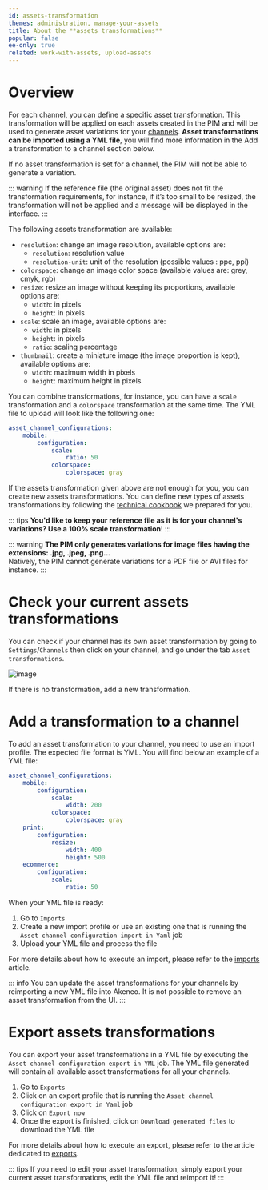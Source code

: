 ```yaml
---
id: assets-transformation
themes: administration, manage-your-assets
title: About the **assets transformations**
popular: false
ee-only: true
related: work-with-assets, upload-assets
---
```


# Overview
For each channel, you can define a specific asset transformation. This transformation will be applied on each assets created in the PIM and will be used to generate asset variations for your [channels](what-is-a-channel.html).
**Asset transformations can be imported using a YML file**, you will find more information in the Add a transformation to a channel section below.

If no asset transformation is set for a channel, the PIM will not be able to generate a variation. 

::: warning
If the reference file (the original asset) does not fit the transformation requirements, for instance, if it’s too small to be resized, the transformation will not be applied and a message will be displayed in the interface.
:::

The following assets transformation are available:
- `resolution`: change an image resolution, available options are:
    - `resolution`: resolution value
    - `resolution-unit`: unit of the resolution (possible values : ppc, ppi)
- `colorspace`: change an image color space (available values are: grey, cmyk, rgb)
- `resize`: resize an image without keeping its proportions, available options are:
    - `width`: in pixels
    - `height`: in pixels
- `scale`: scale an image, available options are:
    - `width`: in pixels
    - `height`: in pixels
    - `ratio`: scaling percentage
- `thumbnail`: create a miniature image (the image proportion is kept), available options are:
    - `width`: maximum width in pixels
    - `height`: maximum height in pixels

You can combine transformations, for instance, you can have a `scale` transformation and a `colorspace` transformation at the same time. The YML file to upload will look like the following one:

```yml
asset_channel_configurations:
    mobile:
        configuration:
            scale:
                ratio: 50
            colorspace:
                colorspace: gray
```

If the assets transformation given above are not enough for you, you can create new assets transformations. You can define new types of assets transformations by following the [technical cookbook](https://docs.akeneo.com/3.2/manipulate_pim_data/product_asset/add_new_transformation.html) we prepared for you.

::: tips
**You'd like to keep your reference file as it is for your channel's variations? Use a 100% scale transformation**!
:::

::: warning
**The PIM only generates variations for image files having the extensions: .jpg, .jpeg, .png...**       
Natively, the PIM cannot generate variations for a PDF file or AVI files for instance.
:::

# Check your current assets transformations

You can check if your channel has its own asset transformation by going to `Settings`/`Channels` then click on your channel, and go under the tab `Asset transformations`.

![image](../img/Settings_ChannelsAssetsTransformations.png)

If there is no transformation, add a new transformation.

# Add a transformation to a channel

To add an asset transformation to your channel, you need to use an import profile. 
The expected file format is YML. You will find below an example of a YML file:

```yml
asset_channel_configurations:
    mobile:
        configuration:
            scale:
                width: 200
            colorspace:
                colorspace: gray
    print:
        configuration:
            resize:
                width: 400
                height: 500
    ecommerce:
        configuration:
            scale:
                ratio: 50
```

When your YML file is ready:
1.  Go to `Imports`
1.  Create a new import profile or use an existing one that is running the `Asset channel configuration import in Yaml` job
1.  Upload your YML file and process the file

For more details about how to execute an import, please refer to the [imports](imports.html) article.

::: info
You can update the asset transformations for your channels by reimporting a new YML file into Akeneo. It is not possible to remove an asset transformation from the UI.
:::

# Export assets transformations

You can export your asset transformations in a YML file by executing the `Asset channel configuration export in YML` job. The YML file generated will contain all available asset transformations for all your channels.  

1.  Go to `Exports`
1.  Click on an export profile that is running the `Asset channel configuration export in Yaml` job
1.  Click on `Export now`
1.  Once the export is finished, click on `Download generated files` to download the YML file

For more details about how to execute an export, please refer to the article dedicated to [exports](exports.html).

::: tips
If you need to edit your asset transformation, simply export your current asset transformations, edit the YML file and reimport it!
:::
